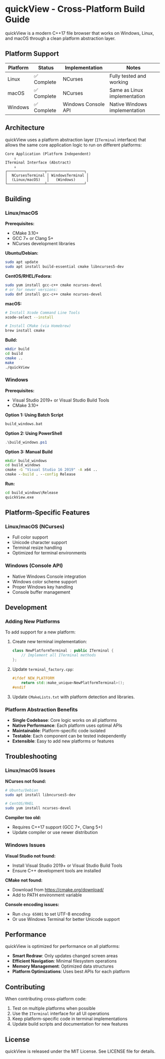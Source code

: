 # quickView - Cross-Platform Build Guide

quickView is a modern C++17 file browser that works on Windows, Linux, and macOS through a clean platform abstraction layer.

## Platform Support

| Platform | Status | Implementation | Notes |
|----------|--------|----------------|-------|
| Linux    | ✅ Complete | NCurses | Fully tested and working |
| macOS    | ✅ Complete | NCurses | Same as Linux implementation |
| Windows  | ✅ Complete | Windows Console API | Native Windows implementation |

## Architecture

quickView uses a platform abstraction layer (`ITerminal` interface) that allows the same core application logic to run on different platforms:

```
Core Application (Platform Independent)
    ↓
ITerminal Interface (Abstract)
    ↓
┌─────────────────┬─────────────────┐
│  NCursesTerminal │ WindowsTerminal │
│  (Linux/macOS)   │   (Windows)     │
└─────────────────┴─────────────────┘
```

## Building

### Linux/macOS

**Prerequisites:**
- CMake 3.10+
- GCC 7+ or Clang 5+
- NCurses development libraries

**Ubuntu/Debian:**
```bash
sudo apt update
sudo apt install build-essential cmake libncurses5-dev
```

**CentOS/RHEL/Fedora:**
```bash
sudo yum install gcc-c++ cmake ncurses-devel
# or for newer versions:
sudo dnf install gcc-c++ cmake ncurses-devel
```

**macOS:**
```bash
# Install Xcode Command Line Tools
xcode-select --install

# Install CMake (via Homebrew)
brew install cmake
```

**Build:**
```bash
mkdir build
cd build
cmake ..
make
./quickView
```

### Windows

**Prerequisites:**
- Visual Studio 2019+ or Visual Studio Build Tools
- CMake 3.10+

**Option 1: Using Batch Script**
```cmd
build_windows.bat
```

**Option 2: Using PowerShell**
```powershell
.\build_windows.ps1
```

**Option 3: Manual Build**
```cmd
mkdir build_windows
cd build_windows
cmake -G "Visual Studio 16 2019" -A x64 ..
cmake --build . --config Release
```

**Run:**
```cmd
cd build_windows\Release
quickView.exe
```

## Platform-Specific Features

### Linux/macOS (NCurses)
- Full color support
- Unicode character support
- Terminal resize handling
- Optimized for terminal environments

### Windows (Console API)
- Native Windows Console integration
- Windows color scheme support
- Proper Windows key handling
- Console buffer management

## Development

### Adding New Platforms

To add support for a new platform:

1. Create new terminal implementation:
   ```cpp
   class NewPlatformTerminal : public ITerminal {
       // Implement all ITerminal methods
   };
   ```

2. Update `terminal_factory.cpp`:
   ```cpp
   #ifdef NEW_PLATFORM
       return std::make_unique<NewPlatformTerminal>();
   #endif
   ```

3. Update `CMakeLists.txt` with platform detection and libraries.

### Platform Abstraction Benefits

- **Single Codebase**: Core logic works on all platforms
- **Native Performance**: Each platform uses optimal APIs
- **Maintainable**: Platform-specific code isolated
- **Testable**: Each component can be tested independently
- **Extensible**: Easy to add new platforms or features

## Troubleshooting

### Linux/macOS Issues

**NCurses not found:**
```bash
# Ubuntu/Debian
sudo apt install libncurses5-dev

# CentOS/RHEL
sudo yum install ncurses-devel
```

**Compiler too old:**
- Requires C++17 support (GCC 7+, Clang 5+)
- Update compiler or use newer distribution

### Windows Issues

**Visual Studio not found:**
- Install Visual Studio 2019+ or Visual Studio Build Tools
- Ensure C++ development tools are installed

**CMake not found:**
- Download from https://cmake.org/download/
- Add to PATH environment variable

**Console encoding issues:**
- Run `chcp 65001` to set UTF-8 encoding
- Or use Windows Terminal for better Unicode support

## Performance

quickView is optimized for performance on all platforms:

- **Smart Redraw**: Only updates changed screen areas
- **Efficient Navigation**: Minimal filesystem operations
- **Memory Management**: Optimized data structures
- **Platform Optimizations**: Uses best APIs for each platform

## Contributing

When contributing cross-platform code:

1. Test on multiple platforms when possible
2. Use the `ITerminal` interface for all UI operations
3. Keep platform-specific code in terminal implementations
4. Update build scripts and documentation for new features

## License

quickView is released under the MIT License. See LICENSE file for details.
